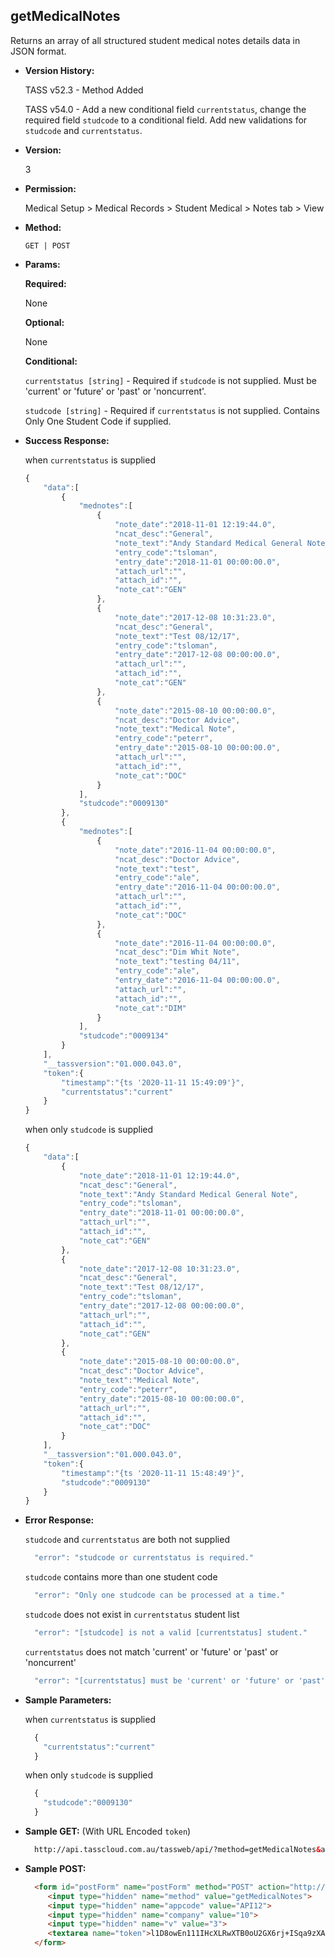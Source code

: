 **getMedicalNotes**
----
  Returns an array of all structured student medical notes details data in JSON format.
  
* **Version History:**

  TASS v52.3 - Method Added

  TASS v54.0 - Add a new conditional field `currentstatus`, change the required field `studcode` to a conditional field. Add new validations for `studcode` and `currentstatus`.

* **Version:**

  3

* **Permission:**

  Medical Setup > Medical Records > Student Medical > Notes tab > View

* **Method:**

  `GET | POST`
  
*  **Params:**

   **Required:**
 
   None

   **Optional:**

   None

   **Conditional:**

    `currentstatus [string]` - Required if `studcode` is not supplied. Must be 'current' or 'future' or 'past' or 'noncurrent'.

    `studcode [string]` - Required if `currentstatus` is not supplied. Contains Only One Student Code if supplied.

* **Success Response:**

    when `currentstatus` is supplied
    ```javascript
    {
        "data":[
            {
                "mednotes":[
                    {
                        "note_date":"2018-11-01 12:19:44.0",
                        "ncat_desc":"General",
                        "note_text":"Andy Standard Medical General Note",
                        "entry_code":"tsloman",
                        "entry_date":"2018-11-01 00:00:00.0",
                        "attach_url":"",
                        "attach_id":"",
                        "note_cat":"GEN"
                    },
                    {
                        "note_date":"2017-12-08 10:31:23.0",
                        "ncat_desc":"General",
                        "note_text":"Test 08/12/17",
                        "entry_code":"tsloman",
                        "entry_date":"2017-12-08 00:00:00.0",
                        "attach_url":"",
                        "attach_id":"",
                        "note_cat":"GEN"
                    },
                    {
                        "note_date":"2015-08-10 00:00:00.0",
                        "ncat_desc":"Doctor Advice",
                        "note_text":"Medical Note",
                        "entry_code":"peterr",
                        "entry_date":"2015-08-10 00:00:00.0",
                        "attach_url":"",
                        "attach_id":"",
                        "note_cat":"DOC"
                    }
                ],
                "studcode":"0009130"
            },
            {
                "mednotes":[
                    {
                        "note_date":"2016-11-04 00:00:00.0",
                        "ncat_desc":"Doctor Advice",
                        "note_text":"test",
                        "entry_code":"ale",
                        "entry_date":"2016-11-04 00:00:00.0",
                        "attach_url":"",
                        "attach_id":"",
                        "note_cat":"DOC"
                    },
                    {
                        "note_date":"2016-11-04 00:00:00.0",
                        "ncat_desc":"Dim Whit Note",
                        "note_text":"testing 04/11",
                        "entry_code":"ale",
                        "entry_date":"2016-11-04 00:00:00.0",
                        "attach_url":"",
                        "attach_id":"",
                        "note_cat":"DIM"
                    }
                ],
                "studcode":"0009134"
            }
        ],
        "__tassversion":"01.000.043.0",
        "token":{
            "timestamp":"{ts '2020-11-11 15:49:09'}",
            "currentstatus":"current"
        }
    }
    ```

    when only `studcode` is supplied
    ```javascript
    {
        "data":[
            {
                "note_date":"2018-11-01 12:19:44.0",
                "ncat_desc":"General",
                "note_text":"Andy Standard Medical General Note",
                "entry_code":"tsloman",
                "entry_date":"2018-11-01 00:00:00.0",
                "attach_url":"",
                "attach_id":"",
                "note_cat":"GEN"
            },
            {
                "note_date":"2017-12-08 10:31:23.0",
                "ncat_desc":"General",
                "note_text":"Test 08/12/17",
                "entry_code":"tsloman",
                "entry_date":"2017-12-08 00:00:00.0",
                "attach_url":"",
                "attach_id":"",
                "note_cat":"GEN"
            },
            {
                "note_date":"2015-08-10 00:00:00.0",
                "ncat_desc":"Doctor Advice",
                "note_text":"Medical Note",
                "entry_code":"peterr",
                "entry_date":"2015-08-10 00:00:00.0",
                "attach_url":"",
                "attach_id":"",
                "note_cat":"DOC"
            }
        ],
        "__tassversion":"01.000.043.0",
        "token":{
            "timestamp":"{ts '2020-11-11 15:48:49'}",
            "studcode":"0009130"
        }
    }
    ```
 
* **Error Response:**

    `studcode` and `currentstatus` are both not supplied
    ```javascript
      "error": "studcode or currentstatus is required."
    ```

    `studcode` contains more than one student code
    ```javascript
      "error": "Only one studcode can be processed at a time."
    ```

    `studcode` does not exist in `currentstatus` student list
    ```javascript
      "error": "[studcode] is not a valid [currentstatus] student."
    ```

    `currentstatus` does not match 'current' or 'future' or 'past' or 'noncurrent'
    ```javascript
      "error": "[currentstatus] must be 'current' or 'future' or 'past' or 'noncurrent'."
    ```

* **Sample Parameters:**

    when `currentstatus` is supplied
  ```javascript
    {
      "currentstatus":"current"
    }
  ```

    when only `studcode` is supplied
  ```javascript
    {
      "studcode":"0009130"
    }
  ```

* **Sample GET:** (With URL Encoded `token`)

  ```HTML
    http://api.tasscloud.com.au/tassweb/api/?method=getMedicalNotes&appcode=API12&company=10&v=3&token=l1D8owEn111IHcXLRwXTB0oU2GX6rj%2BISqa9zXA8We3J3mwgjW5pdUvFK3%2FIZ4mJ4bMyfKTmEoup%2B3tTE9GeLQ%3D%3D
  ```
  
* **Sample POST:**

  ```HTML
    <form id="postForm" name="postForm" method="POST" action="http://api.tasscloud.com.au/tassweb/api/">
       <input type="hidden" name="method" value="getMedicalNotes">
       <input type="hidden" name="appcode" value="API12">
       <input type="hidden" name="company" value="10">
       <input type="hidden" name="v" value="3">
       <textarea name="token">l1D8owEn111IHcXLRwXTB0oU2GX6rj+ISqa9zXA8We3J3mwgjW5pdUvFK3/IZ4mJ4bMyfKTmEoup+3tTE9GeLQ==</textarea>
    </form>
  ```